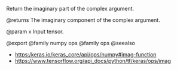 Return the imaginary part of the complex argument.

@returns
    The imaginary component of the complex argument.

@param x
Input tensor.

@export
@family numpy ops
@family ops
@seealso
+ <https:/keras.io/keras_core/api/ops/numpy#imag-function>
+ <https://www.tensorflow.org/api_docs/python/tf/keras/ops/imag>
